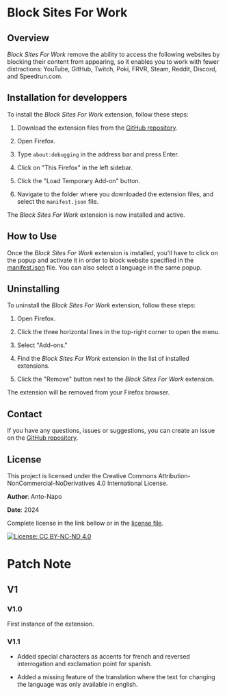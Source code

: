 # Block Sites For Work

## Overview
*Block Sites For Work* remove the ability to access the following websites by blocking their content from appearing, so it enables you to work with fewer distractions: YouTube, GitHub, Twitch, Poki, FRVR, Steam, Reddit, Discord, and Speedrun.com.

## Installation for developpers
To install the *Block Sites For Work* extension, follow these steps:

1. Download the extension files from the [GitHub repository](https://github.com/Anto-Napo/work-site-block-firefox).

2. Open Firefox.

3. Type `about:debugging` in the address bar and press Enter.

4. Click on "This Firefox" in the left sidebar.

5. Click the "Load Temporary Add-on" button.

6. Navigate to the folder where you downloaded the extension files, and select the `manifest.json` file.

The *Block Sites For Work* extension is now installed and active.

## How to Use
Once the *Block Sites For Work* extension is installed, you'll have to click on the popup and activate it in order to block website specified in the [manifest.json](manifest.json) file. You can also select a language in the same popup.

## Uninstalling
To uninstall the *Block Sites For Work* extension, follow these steps:

1. Open Firefox.

2. Click the three horizontal lines in the top-right corner to open the menu.

3. Select "Add-ons."

4. Find the *Block Sites For Work* extension in the list of installed extensions.

5. Click the "Remove" button next to the *Block Sites For Work* extension.

The extension will be removed from your Firefox browser.

## Contact
If you have any questions, issues or suggestions, you can create an issue on the [GitHub repository](https://github.com/Anto-Napo/work-site-block-firefox/issues).

## License

This project is licensed under the Creative Commons Attribution-NonCommercial-NoDerivatives 4.0 International License. 

**Author**: Anto-Napo

**Date**: 2024

Complete license in the link bellow or in the [license file](LICENSE).

[![License: CC BY-NC-ND 4.0](https://img.shields.io/badge/License-CC%20BY--NC--ND%204.0-lightgrey.svg)](https://creativecommons.org/licenses/by-nc-nd/4.0/)

# Patch Note

## V1

### V1.0

First instance of the extension.

### V1.1

* Added special characters as accents for french and reversed interrogation and exclamation point for spanish.

* Added a missing feature of the translation where the text for changing the language was only available in english.